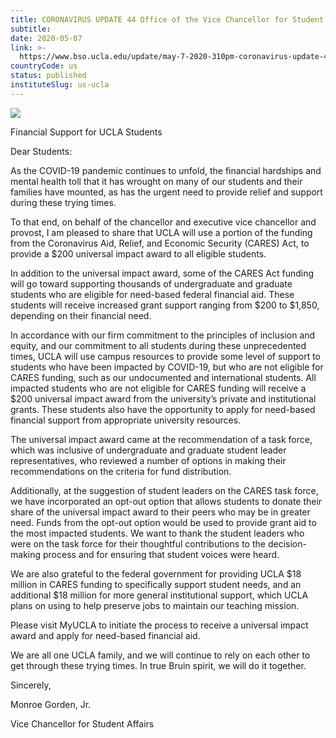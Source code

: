 ```yaml
---
title: CORONAVIRUS UPDATE 44 Office of the Vice Chancellor for Student Affairs
subtitle: 
date: 2020-05-07
link: >-
  https://www.bso.ucla.edu/update/may-7-2020-310pm-coronavirus-update-44-office-vice-chancellor-student-affairs
countryCode: us
status: published
instituteSlug: us-ucla
---
```

![](https://www.bso.ucla.edu/sites/g/files/yaccgq1231/f/it-favico_64x64.png)

Financial Support for UCLA Students

Dear Students:

As the COVID-19 pandemic continues to unfold, the financial hardships and mental health toll that it has wrought on many of our students and their families have mounted, as has the urgent need to provide relief and support during these trying times.

To that end, on behalf of the chancellor and executive vice chancellor and provost, I am pleased to share that UCLA will use a portion of the funding from the Coronavirus Aid, Relief, and Economic Security (CARES) Act, to provide a $200 universal impact award to all eligible students.

In addition to the universal impact award, some of the CARES Act funding will go toward supporting thousands of undergraduate and graduate students who are eligible for need-based federal financial aid. These students will receive increased grant support ranging from $200 to $1,850, depending on their financial need.

In accordance with our firm commitment to the principles of inclusion and equity, and our commitment to all students during these unprecedented times, UCLA will use campus resources to provide some level of support to students who have been impacted by COVID-19, but who are not eligible for CARES funding, such as our undocumented and international students. All impacted students who are not eligible for CARES funding will receive a $200 universal impact award from the university’s private and institutional grants. These students also have the opportunity to apply for need-based financial support from appropriate university resources.

The universal impact award came at the recommendation of a task force, which was inclusive of undergraduate and graduate student leader representatives, who reviewed a number of options in making their recommendations on the criteria for fund distribution.

Additionally, at the suggestion of student leaders on the CARES task force, we have incorporated an opt-out option that allows students to donate their share of the universal impact award to their peers who may be in greater need. Funds from the opt-out option would be used to provide grant aid to the most impacted students. We want to thank the student leaders who were on the task force for their thoughtful contributions to the decision-making process and for ensuring that student voices were heard.

We are also grateful to the federal government for providing UCLA $18 million in CARES funding to specifically support student needs, and an additional $18 million for more general institutional support, which UCLA plans on using to help preserve jobs to maintain our teaching mission.

Please visit MyUCLA to initiate the process to receive a universal impact award and apply for need-based financial aid.

We are all one UCLA family, and we will continue to rely on each other to get through these trying times. In true Bruin spirit, we will do it together.

Sincerely,

Monroe Gorden, Jr.

Vice Chancellor for Student Affairs